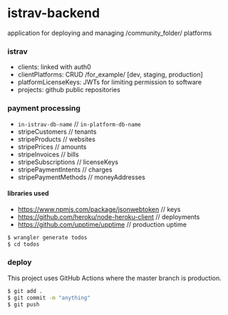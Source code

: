 istrav-backend
========
application for deploying and managing /community_folder/ platforms

### istrav
- clients: linked with auth0
- clientPlatforms: CRUD /for_example/ [dev, staging, production]
- platformLicenseKeys: JWTs for limiting permission to software
- projects: github public repositories

### payment processing
- `in-istrav-db-name` // `in-platform-db-name`
- stripeCustomers // tenants
- stripeProducts // websites
- stripePrices // amounts
- stripeInvoices // bills
- stripeSubscriptions // licenseKeys
- stripePaymentIntents // charges
- stripePaymentMethods // moneyAddresses

#### libraries used
- https://www.npmjs.com/package/jsonwebtoken // keys
- https://github.com/heroku/node-heroku-client // deployments
- https://github.com/upptime/upptime // production uptime

```bash
$ wrangler generate todos
$ cd todos
```

### deploy
This project uses GitHub Actions where the master branch is production.
```bash
$ git add .
$ git commit -m "anything"
$ git push
```
